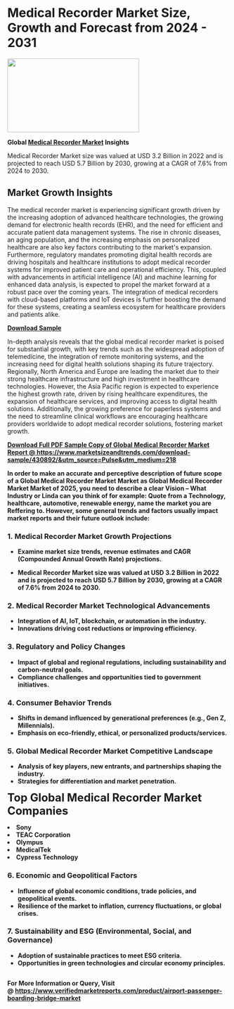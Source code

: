 <H1>Medical Recorder Market Size, Growth and Forecast from 2024 - 2031</H1><img class="aligncenter size-medium wp-image-584254" src="https://thirdeyenews.in/wp-content/uploads/2024/09/Global-Market-Research-300x168.jpeg" alt="" width="300" height="168" /><p><strong>Global&nbsp;<a href="https://www.marketsizeandtrends.com/download-sample/430892/&amp;utm_source=Pulse&amp;utm_medium=218">Medical Recorder Market</a> Insights</strong></p><p>Medical Recorder Market size was valued at USD 3.2 Billion in 2022 and is projected to reach USD 5.7 Billion by 2030, growing at a CAGR of 7.6% from 2024 to 2030.</p><p><h2>Market Growth Insights</h2> <p>The medical recorder market is experiencing significant growth driven by the increasing adoption of advanced healthcare technologies, the growing demand for electronic health records (EHR), and the need for efficient and accurate patient data management systems. The rise in chronic diseases, an aging population, and the increasing emphasis on personalized healthcare are also key factors contributing to the market's expansion. Furthermore, regulatory mandates promoting digital health records are driving hospitals and healthcare institutions to adopt medical recorder systems for improved patient care and operational efficiency. This, coupled with advancements in artificial intelligence (AI) and machine learning for enhanced data analysis, is expected to propel the market forward at a robust pace over the coming years. The integration of medical recorders with cloud-based platforms and IoT devices is further boosting the demand for these systems, creating a seamless ecosystem for healthcare providers and patients alike.</p> <p><strong><a href="#">Download Sample</a></strong></p> <p>In-depth analysis reveals that the global medical recorder market is poised for substantial growth, with key trends such as the widespread adoption of telemedicine, the integration of remote monitoring systems, and the increasing need for digital health solutions shaping its future trajectory. Regionally, North America and Europe are leading the market due to their strong healthcare infrastructure and high investment in healthcare technologies. However, the Asia Pacific region is expected to experience the highest growth rate, driven by rising healthcare expenditures, the expansion of healthcare services, and improving access to digital health solutions. Additionally, the growing preference for paperless systems and the need to streamline clinical workflows are encouraging healthcare providers worldwide to adopt medical recorder solutions, fostering market growth.</p> <p><strong><a href="#"></p><p><span class=""><strong>Download Full PDF Sample Copy of Global Medical Recorder Market Report</strong> @ <a href="https://www.marketsizeandtrends.com/download-sample/430892/&amp;utm_source=Pulse&amp;utm_medium=218" target="_blank">https://www.marketsizeandtrends.com/download-sample/430892/&amp;utm_source=Pulse&amp;utm_medium=218</a></span></p><p>In order to make an accurate and perceptive description of future scope of a Global&nbsp;Medical Recorder Market Market as Global&nbsp;Medical Recorder Market Market of 2025, you need to describe a clear Vision &ndash; What Industry or Linda can you think of for example: Quote from a Technology, healthcare, automotive, renewable energy, name the market you are Reffering to. However, some general trends and factors usually impact market reports and their future outlook include:</p><h3>1.&nbsp;<strong>Medical Recorder Market Growth Projections</strong></h3><ul><li>Examine market size trends, revenue estimates and CAGR (Compounded Annual Growth Rate) projections.</li><li><p>Medical Recorder Market size was valued at USD 3.2 Billion in 2022 and is projected to reach USD 5.7 Billion by 2030, growing at a CAGR of 7.6% from 2024 to 2030.</p></li></ul><h3>2.&nbsp;<strong>Medical Recorder Market Technological Advancements</strong></h3><ul><li>Integration of AI, IoT, blockchain, or automation in the industry.</li><li>Innovations driving cost reductions or improving efficiency.</li></ul><h3>3.&nbsp;<strong>Regulatory and Policy Changes</strong></h3><ul><li>Impact of global and regional regulations, including sustainability and carbon-neutral goals.</li><li>Compliance challenges and opportunities tied to government initiatives.</li></ul><h3>4.&nbsp;<strong>Consumer Behavior Trends</strong></h3><ul><li>Shifts in demand influenced by generational preferences (e.g., Gen Z, Millennials).</li><li>Emphasis on eco-friendly, ethical, or personalized products/services.</li></ul><h3>5.&nbsp;<strong>Global Medical Recorder Market Competitive Landscape</strong></h3><ul><li>Analysis of key players, new entrants, and partnerships shaping the industry.</li><li>Strategies for differentiation and market penetration.</li></ul><p data-pm-slice="1 1 []"><span style="color: inherit; font-family: inherit; font-size: 25px;">Top Global Medical Recorder Market Companies</span></p><div class="" data-test-id=""><p><li>Sony</li><li> TEAC Corporation</li><li> Olympus</li><li> MedicalTek</li><li> Cypress Technology</li></p></div><h3>6.&nbsp;<strong>Economic and Geopolitical Factors</strong></h3><ul><li>Influence of global economic conditions, trade policies, and geopolitical events.</li><li>Resilience of the market to inflation, currency fluctuations, or global crises.</li></ul><h3>7.&nbsp;<strong>Sustainability and ESG (Environmental, Social, and Governance)</strong></h3><ul><li>Adoption of sustainable practices to meet ESG criteria.</li><li>Opportunities in green technologies and circular economy principles.</li></ul><h2><strong style="font-size: 14px;">For More Information or Query, Visit @&nbsp;</strong><a style="background-color: #ffffff; font-size: 14px;" href="https://www.marketsizeandtrends.com/report/medical-recorder-market/" target="_blank">https://www.verifiedmarketreports.com/product/airport-passenger-boarding-bridge-market</a></h2>
